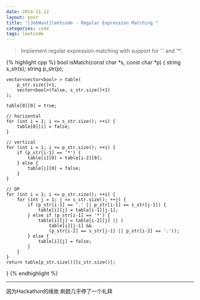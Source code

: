 ```yaml
---
date: 2014-11-12
layout: post
title: "[JobHunt]leetcode - Regular Expression Matching "
categories: code
tags: leetcode
---
```


>Implement regular expression matching with support for '.' and '*'.

<!--more-->
{% highlight cpp %}
bool isMatch(const char *s, const char *p) {
    string s_str(s);
    string p_str(p);

    vector<vector<bool> > table(
    	p_str.size()+1,
    	vector<bool>(false, s_str.size()+1)
    );

    table[0][0] = true;

    // horizontal
    for (int i = 1; i <= s_str.size(); ++i) {
        table[0][i] = false;
    }

    // vertical
    for (int i = 1; i <= p_str.size(); ++i) {
        if (p_str[i-1] == '*') {
            table[i][0] = table[i-2][0];
        } else {
            table[i][0] = false;
        }
    }

    // DP
    for (int i = 1; i <= p_str.size(); ++i) {
        for (int j = 1; j <= s_str.size(); ++j) {
            if (p_str[i-1] == '.' || p_str[i-1] == s_str[j-1]) {
                table[i][j] = table[i-1][j-1];
            } else if (p_str[i-1] == '*') {
                table[i][j] = table[i-2][j] || (
                	table[i][j-1] &&
                	(p_str[i-2] == s_str[j-1] || p_str[i-2] == '.'));
            } else {
                table[i][j] = false;
            }
        }
    }
    return table[p_str.size()][s_str.size()];
}
{% endhighlight %}

---
因为Hackathon的缘故 刷题几乎停了一个礼拜
